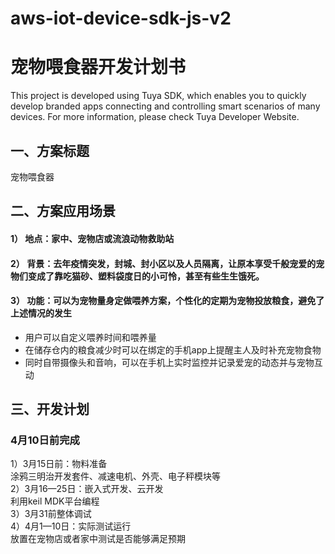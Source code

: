 # aws-iot-device-sdk-js-v2
# 宠物喂食器开发计划书

This project is developed using Tuya SDK, which enables you to quickly develop branded apps connecting and controlling smart scenarios of many devices.
For more information, please check Tuya Developer Website.


## 一、方案标题

宠物喂食器

## 二、方案应用场景

 #### 1） 地点：家中、宠物店或流浪动物救助站
 #### 2） 背景：去年疫情突发，封城、封小区以及人员隔离，让原本享受千般宠爱的宠物们变成了靠吃猫砂、塑料袋度日的小可怜，甚至有些生生饿死。
 #### 3） 功能：可以为宠物量身定做喂养方案，个性化的定期为宠物投放粮食，避免了上述情况的发生
* 用户可以自定义喂养时间和喂养量
* 在储存仓内的粮食减少时可以在绑定的手机app上提醒主人及时补充宠物食物
* 同时自带摄像头和音响，可以在手机上实时监控并记录爱宠的动态并与宠物互动

## 三、开发计划

### 4月10日前完成
1）3月15日前：物料准备 <br>
涂鸦三明治开发套件、减速电机、外壳、电子秤模块等 <br>
2）3月16—25日：嵌入式开发、云开发 <br>
利用keil MDK平台编程 <br>
3）3月31前整体调试 <br>
4）4月1—10日：实际测试运行 <br>
放置在宠物店或者家中测试是否能够满足预期 <br>

